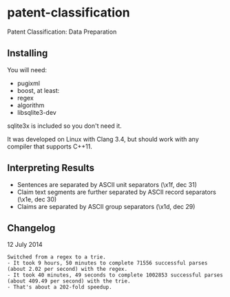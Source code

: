 patent-classification
=====================

Patent Classification: Data Preparation


Installing
----------

You will need:
-  pugixml
-  boost, at least:
  -  regex
  -  algorithm
- libsqlite3-dev

sqlite3x is included so you don't need it.

It was developed on Linux with Clang 3.4, but should work with any compiler
that supports C++11.


Interpreting Results
--------------------

- Sentences are separated by ASCII unit separators (\x1f, dec 31)
- Claim text segments are further separated by ASCII record separators (\x1e, dec 30)
- Claims are separated by ASCII group separators (\x1d, dec 29)


Changelog
---------
12 July 2014

    Switched from a regex to a trie.
    - It took 9 hours, 50 minutes to complete 71556 successful parses (about 2.02 per second) with the regex.
    - It took 40 minutes, 49 seconds to complete 1002853 successful parses (about 409.49 per second) with the trie.
    - That's about a 202-fold speedup.
